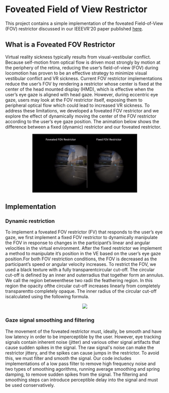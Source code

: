 # Foveated Field of View Restrictor

This project contains a simple implementation of the foveated Field-of-View (FOV) restrictor discussed in our IEEEVR'20 paper published [here](https://doi.org/10.1109/VR46266.2020.00087).

## What is a Foveated FOV Restrictor

Virtual reality sickness typically results from visual-vestibular conflict. Because self-motion from optical flow is driven most strongly by motion at the periphery of the retina, 
reducing the user’s field-of-view (FOV) during locomotion has proven to be an effective strategy to minimize visual vestibular conflict and VR sickness. 
Current FOV restrictor implementations reduce the user’s FOV by rendering a restrictor whose center is fixed at the center of the head mounted display (HMD), 
which is effective when the user’s eye gaze is aligned with head gaze. However, during eccentric eye gaze, users may look at the FOV restrictor itself, 
exposing them to peripheral optical flow which could lead to increased VR sickness. To address these limitations, we developed a foveated FOV restrictor 
and we explore the effect of dynamically moving the center of the FOV restrictor according to the user’s eye gaze position. The animation below shows the difference between a 
fixed (dynamic) restrictor and our foveated restrictor.

<p align="center">
  <img src="https://github.com/isayasMatter/Foveated-Field-of-View-Restrictor/blob/master/Assets/Images/FoveatedFOVRestrictor.gif" alt="animated" alt="Comparison between a fixed and foveated restrictor"/>
</p>

## Implementation

### Dynamic restriction

To implement a foveated FOV restrictor (FV) that responds to the user’s eye gaze,  we first implement a fixed FOV restrictor to dynamically manipulate the FOV in response 
to changes in the participant’s linear and angular velocities in the virtual environment. After the fixed restrictor we implement a method to manipulate it’s position in 
the VE based on the user’s eye gaze position.For both FOV restriction conditions, the FOV is decreased as the participant’s speed or angular velocity increases.
To restrict the FOV, we used a black texture with a fully transparentcircular cut-off. The circular cut-off is defined by an inner and outerradius that together form an annulus. 
We call the region betweenthese two radii the feathering region. In this region the opacity ofthe circular cut-off increases linearly from completely transparentto completely 
opaque.  The inner radius of the circular cut-off iscalculated using the following formula.

<p align="center">
  <img src="https://latex.codecogs.com/svg.latex?FOV_{r,t}&space;=&space;FOV_{r,t-1}&space;\times&space;[1&space;-&space;(RF_{max}&space;\times&space;max(\frac{v_t}{v_{max}},&space;\frac{\omega_t}{\omega_{max}}))]" />
 </p>
 
 ### Gaze signal smoothing and filtering
 
The movement of the foveated restrictor must, ideally, be smooth and have low latency in order to be imperceptible by the user. However, eye tracking signals contain inherent noise (jitter) and various other signal artifacts that cause sudden spikes in the signal. The raw signal's noise can make the restrictor jittery, and the spikes can cause jumps in the restrictor. To avoid this, we must filter and smooth the signal. Our code includes implementations of a low pass filter to remove high frequency noise and two types of smoothing agorithms, running average smoothing and spring damping, to remove sudden spikes from the signal. The filtering and smoothing steps can introduce perceptible delay into the signal and must be used conservatively.


 
 
